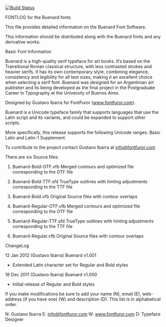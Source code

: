 [![Build Status](https://travis-ci.org/fontdirectory/buenard.svg?branch=master)](https://travis-ci.org/fontdirectory/buenard)

FONTLOG for the Buenard fonts

This file provides detailed information on the Buenard 
Font Software.

This information should be distributed along with the 
Buenard fonts and any derivative works.

Basic Font Information

Buenard is a high-quality serif typeface for art books.
It’s based on the Transitional Roman classical structure, 
with less contrasted strokes and heavier serifs.
It has its own contemporary style, combining elegance, 
consistency and legibility for all text sizes, making 
it an excellent choice when selecting a serif font.
Buenard was designed for an Argentinian art publisher 
and its being developed as the final project in the 
Postgraduate Career in Typography at the University 
of Buenos Aires.

Designed by Gustavo Ibarra for FontFuror (www.fontfuror.com).

Buenard is a Unicode typeface family that supports languages 
that use the Latin script and its variants, and could be 
expanded to support other scripts.

More specifically, this release supports the following 
Unicode ranges: Basic Latin and Latin-1 Supplement.

To contribute to the project contact Gustavo Ibarra 
at info@fontfuror.com

There are six Source files:

1. Buenard-Bold-OTF.vfb Merged contours and optimized 
   file corresponding to the OTF file

2. Buenard-Bold-TTF.sfd TrueType outlines with hinting 
   adjustments corresponding to the TTF file

3. Buenard-Bold.vfb Original Source files with contour overlaps

4. Buenard-Regular-OTF.vfb Merged contours and optimized 
   file corresponding to the OTF file

5. Buenard-Regular-TTF.sfd TrueType outlines with hinting 
   adjustments corresponding to the TTF file

6. Buenard-Regular.vfb Original Source files with contour 
   overlaps

ChangeLog

12 Jan 2012 (Gustavo Ibarra) Buenard v1.001
- Extended Latin character set for Regular and Bold styles

18 Dec 2011 (Gustavo Ibarra) Buenard v1.000
- Initial release of Regular and Bold styles

If you make modifications be sure to add your name (N), 
email (E), web-address (if you have one) (W) and 
description (D). This list is in alphabetical order.

N: Gustavo Ibarra
E: info@fontfuror.com
W: www.fontfuror.com
D: Typeface Designer
